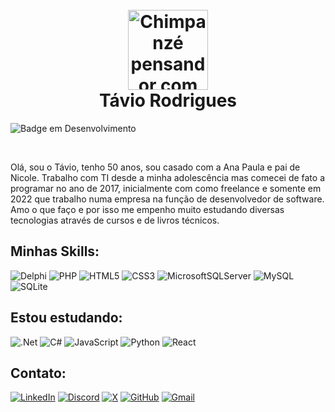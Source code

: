 <h1 align="center">
   <br> 
     <img alt="Chimpanzé pensandor com fone de ouvido" width="128px" src="https://i.pinimg.com/originals/19/b6/00/19b600f458814345a73b8ede8a4bb757.jpg"></a><br>
    <span>  Távio Rodrigues</span>
</h1>

![Badge em Desenvolvimento](http://img.shields.io/static/v1?label=STATUS&message=EM%20DESENVOLVIMENTO&color=GREEN&style=for-the-badge)

<br>

<p align="justfy">
Olá, sou o Távio, tenho 50 anos, sou casado com a Ana Paula e pai de Nicole.
Trabalho com TI desde a minha adolescência mas comecei de fato a programar no ano de 2017, inicialmente com como freelance e somente em 2022 que trabalho numa empresa na função de desenvolvedor de software. Amo o que faço e por isso me empenho muito estudando diversas tecnologias através de cursos e de livros técnicos. 
</p>

## Minhas Skills:

![Delphi](https://img.shields.io/badge/Delphi-CC342D?style=for-the-badge&logo=delphi&logoColor=white)
![PHP](https://img.shields.io/badge/php-%23777BB4.svg?style=for-the-badge&logo=php&logoColor=white)
![HTML5](https://img.shields.io/badge/html5-%23E34F26.svg?style=for-the-badge&logo=html5&logoColor=white)
![CSS3](https://img.shields.io/badge/css3-%231572B6.svg?style=for-the-badge&logo=css3&logoColor=white)
![MicrosoftSQLServer](https://img.shields.io/badge/Microsoft%20SQL%20Server-CC2927?style=for-the-badge&logo=microsoft%20sql%20server&logoColor=white)
    ![MySQL](https://img.shields.io/badge/mysql-4479A1.svg?style=for-the-badge&logo=mysql&logoColor=white)
    ![SQLite](https://img.shields.io/badge/sqlite-%2307405e.svg?style=for-the-badge&logo=sqlite&logoColor=white)

## Estou estudando:

![.Net](https://img.shields.io/badge/.NET-5C2D91?style=for-the-badge&logo=.net&logoColor=white)
![C#](https://img.shields.io/badge/c%23-%23239120.svg?style=for-the-badge&logo=csharp&logoColor=white)
![JavaScript](https://img.shields.io/badge/javascript-%23323330.svg?style=for-the-badge&logo=javascript&logoColor=%23F7DF1E)	![Python](https://img.shields.io/badge/python-3670A0?style=for-the-badge&logo=python&logoColor=ffdd54)   ![React](https://img.shields.io/badge/react-%2320232a.svg?style=for-the-badge&logo=react&logoColor=%2361DAFB)

## Contato:

[![LinkedIn](https://img.shields.io/badge/LinkedIn-0077B5?style=for-the-badge&logo=linkedin&logoColor=white)](https://www.linkedin.com/in/taviorodrigues/)
[![Discord](https://img.shields.io/badge/Discord-7289DA?style=for-the-badge&logo=discord&logoColor=white)](https://discord.com/channels/@taviorodrigues/)
[![X](https://img.shields.io/badge/X-000?style=for-the-badge&logo=x)](https://x.com/taviomlr)
[![GitHub](https://img.shields.io/badge/GitHub-100000?style=for-the-badge&logo=github&logoColor=white)](https://github.com/taviomlr)
[![Gmail](https://img.shields.io/badge/Gmail-333333?style=for-the-badge&logo=gmail&logoColor=red)](mailto:taviorodrigues@gmail.com)

